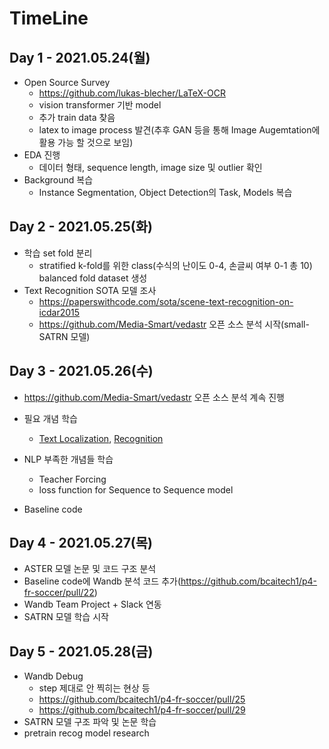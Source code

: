 # TimeLine
## Day 1 - 2021.05.24(월)
 - Open Source Survey
   - https://github.com/lukas-blecher/LaTeX-OCR
   - vision transformer 기반 model
   - 추가 train data 찾음
   - latex to image process 발견(추후 GAN 등을 통해 Image Augemtation에 활용 가능 할 것으로 보임)
 - EDA 진행
   - 데이터 형태, sequence length, image size 및 outlier 확인
 - Background 복습
   - Instance Segmentation, Object Detection의 Task, Models 복습

## Day 2 - 2021.05.25(화)
 - 학습 set fold 분리
   - stratified k-fold를 위한 class(수식의 난이도 0-4, 손글씨 여부 0-1 총 10) balanced fold dataset 생성 
 - Text Recognition SOTA 모델 조사
   - https://paperswithcode.com/sota/scene-text-recognition-on-icdar2015
   - https://github.com/Media-Smart/vedastr 오픈 소스 분석 시작(small-SATRN 모델)
 
## Day 3 - 2021.05.26(수)
 - https://github.com/Media-Smart/vedastr 오픈 소스 분석 계속 진행

 - 필요 개념 학습
   - [Text Localization](https://github.com/JeonghwanLee1/AI-study/blob/main/DL/text_localization.md), [Recognition](https://github.com/JeonghwanLee1/AI-study/blob/main/DL/text_recognition.md)
 
 - NLP 부족한 개념들 학습
   - Teacher Forcing
   - loss function for Sequence to Sequence model
 
 - Baseline code 
 
## Day 4 - 2021.05.27(목)
 - ASTER 모델 논문 및 코드 구조 분석
 - Baseline code에 Wandb 분석 코드 추가(https://github.com/bcaitech1/p4-fr-soccer/pull/22)
 - Wandb Team Project + Slack 연동
 - SATRN 모델 학습 시작

## Day 5 - 2021.05.28(금)
 - Wandb Debug
   - step 제대로 안 찍히는 현상 등
   - https://github.com/bcaitech1/p4-fr-soccer/pull/25
   - https://github.com/bcaitech1/p4-fr-soccer/pull/29
 - SATRN 모델 구조 파악 및 논문 학습
 - pretrain recog model research 
